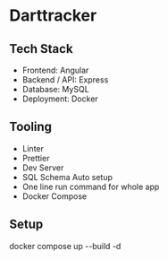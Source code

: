 # Darttracker

## Tech Stack

- Frontend: Angular
- Backend / API: Express
- Database: MySQL
- Deployment: Docker

## Tooling

- Linter
- Prettier
- Dev Server
- SQL Schema Auto setup
- One line run command for whole app
- Docker Compose

## Setup

docker compose up --build -d

